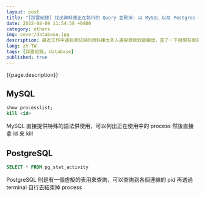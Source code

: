 ```yaml
---
layout: post
title: "[踩雷紀錄] 找出資料庫正在執行的 Query 並刪掉: 以 MySQL 以及 Postgres 為例"
date: 2022-08-09 11:54:58 +0800
category: others
img: cover/database.jpg
description: 最近工作中遇到測試用的資料庫太多人連線導致效能緩慢，查了一下發現有很多閒置的連線沒有被關閉，可能有一些 DBeaver 之類的工具長期佔用連線，於是決定來清掃一番，查了一下資料庫本身就有支援指令可以使用，分別記錄一下 MySQL 跟 PostgreSQL 的操作
lang: zh-TW
tags: [踩雷紀錄, database]
published: true
---
```


{{page.description}}


## MySQL

```sql
show processlist;
kill <id>
```

MySQL 直接提供特殊的語法供使用，可以列出正在使用中的 process 然後直接拿 id 來 kill

## PostgreSQL

```sql
SELECT * FROM pg_stat_activity
```

PostgreSQL 則是有一個虛擬的表用來查詢，可以查詢到各個連線的 pid 再透過 terminal 自行去結束掉 process